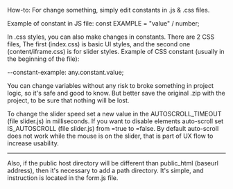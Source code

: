 How-to:
For change something, simply edit constants in .js & .css files.

Example of constant in JS file:
const EXAMPLE = "value" / number;

In .css styles, you can also make changes in constants. There are 2 CSS files,
The first (index.css) is basic UI styles, and the second one (content/iframe.css) is for slider styles.
Example of CSS constant (usually in the beginning of the file):

--constant-example: any.constant.value;

You can change variables without any risk to broke something in project logic, so it's safe and good to know.
But better save the original .zip with the project, to be sure that nothing will be lost.



To change the slider speed set a new value in the AUTOSCROLL_TIMEOUT (file slider.js) in milliseconds.
If you want to disable elements auto-scroll set IS_AUTOSCROLL (file slider.js) from =true to =false.
By default auto-scroll does not work while the mouse is on the slider, that is part of UX flow to increase usability.

---

Also, if the public host directory will be different than public_html (baseurl address), 
then it's necessary to add a path directory. It's simple, and instruction is located in the form.js file.
